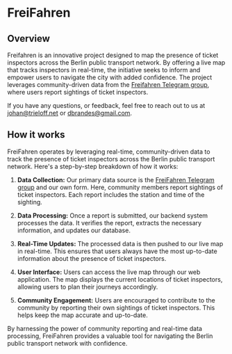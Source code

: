 # FreiFahren

## Overview

Freifahren is an innovative project designed to map the presence of ticket inspectors across the Berlin public transport network. By offering a live map that tracks inspectors in real-time, the initiative seeks to inform and empower users to navigate the city with added confidence. The project leverages community-driven data from the [Freifahren Telegram group](https://t.me/freifahren_BE), where users report sightings of ticket inspectors.

If you have any questions, or feedback, feel free to reach out to us at johan@trieloff.net or dbrandes@gmail.com.

## How it works 

FreiFahren operates by leveraging real-time, community-driven data to track the presence of ticket inspectors across the Berlin public transport network. Here's a step-by-step breakdown of how it works:

1. **Data Collection:**  Our primary data source is the [FreiFahren Telegram group](https://t.me/freifahren_BE) and our own form. Here, community members report sightings of ticket inspectors. Each report includes the station and time of the sighting.

2. **Data Processing:** Once a report is submitted, our backend system processes the data. It verifies the report, extracts the necessary information, and updates our database.

3. **Real-Time Updates:** The processed data is then pushed to our live map in real-time. This ensures that users always have the most up-to-date information about the presence of ticket inspectors.

4. **User Interface:** Users can access the live map through our web application. The map displays the current locations of ticket inspectors, allowing users to plan their journeys accordingly.

5. **Community Engagement:** Users are encouraged to contribute to the community by reporting their own sightings of ticket inspectors. This helps keep the map accurate and up-to-date.

By harnessing the power of community reporting and real-time data processing, FreiFahren provides a valuable tool for navigating the Berlin public transport network with confidence.
